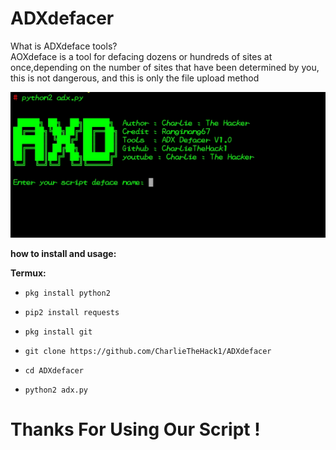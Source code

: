 # ADXdefacer

What is ADXdeface tools?<br>
AOXdeface is a tool for defacing dozens or hundreds of sites at once,depending on the number
of sites that have been determined by you, this is not dangerous, and this is only the file upload method<br>

![logo](image.jpg)

**how to install and usage:**

**Termux:**

* `pkg install python2`

* `pip2 install requests`

* `pkg install git`

* `git clone https://github.com/CharlieTheHack1/ADXdefacer`

* `cd ADXdefacer`

* `python2 adx.py`

# Thanks For Using Our Script !
